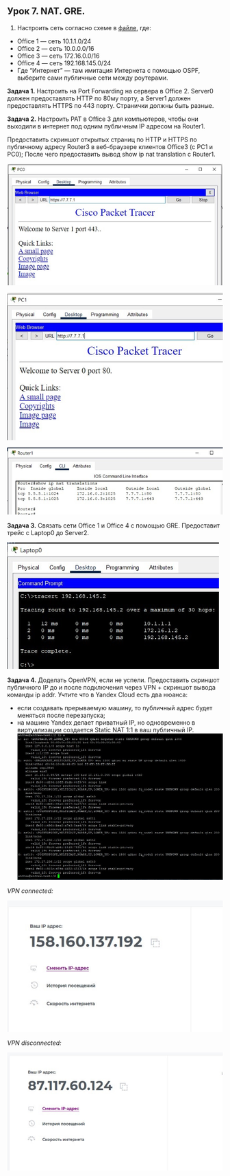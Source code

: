 ## Урок 7. NAT. GRE.

1. Настроить сеть согласно схеме в [файле](https://gbcdn.mrgcdn.ru/uploads/asset/5564611/attachment/59dbf21b9e0ac7da4b6d9ebbd4ef65ad.pkt), где:

- Office 1 — cеть 10.1.1.0/24
- Office 2 — cеть 10.0.0.0/16
- Office 3 — cеть 172.16.0.0/16
- Office 4 — cеть 192.168.145.0/24
- Где “Интернет” — там имитация Интернета с помощью OSPF, выберите сами  публичные сети между роутерами.

**Задача 1.** Настроить на Port Forwarding на сервера в Office 2. Server0 должен предоставлять HTTP по 80му порту, а Server1 должен предоставлять HTTPS по 443 порту. Странички должны быть разные.

**Задача 2.** Настроить PAT в Office 3 для компьютеров, чтобы они выходили в интернет под одним публичным IP адресом на Router1.

Предоставить скриншот открытых страниц по HTTP и HTTPS по публичному адресу Router3 в веб-браузере клиентов Office3 (с РС1 и РС0);
После чего предоставить вывод show ip nat translation c Router1.

![scr-2](./images/scr-2.jpg)

![scr-3](./images/scr-3.jpg)

![scr-4](./images/scr-4.jpg)

**Задача 3.** Связать сети Office 1 и Office 4 с помощью GRE. Предоставит трейс с Laptop0 до Server2.

![scr-5 ](./images/scr-5.jpg)

**Задача 4.** Доделать OpenVPN, если не успели. Предоставить скриншот публичного IP до и после подключения через VPN + скриншот вывода команды ip addr.
Учтите что в Yandex Cloud есть два нюанса:
- если создавать прерываемую машину, то публичный адрес будет меняться после перезапуска;
- на машине Yandex делает приватный IP, но одновременно в виртуализации создается Static NAT 1:1 в ваш публичный IP.
![scr-6 ](./images/scr-6.jpg)

_VPN connected:_

![scr-7 ](./images/scr-7.jpg)

_VPN disconnected:_

![scr-8 ](./images/scr-8.jpg)
